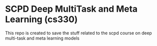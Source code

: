# SCPD Deep MultiTask and Meta Learning (cs330)
This repo is created to save the stuff related to the scpd course on deep multi-task and meta learning models
